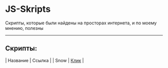# JS-Skripts

Скрипты, которые были найдены на просторах интернета, и по моему мнению, полезны

---

## Скрипты:

| Название | Ссылка |
| Snow | [Клик](/Snow) |
